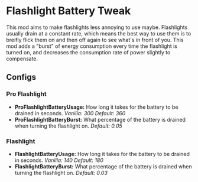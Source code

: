 # Flashlight Battery Tweak

This mod aims to make flashlights less annoying to use maybe. Flashlights usually drain at a constant rate, which means the best way to use them is to breifly flick them on and then off again to see what's in front of you. This mod adds a "burst" of energy consumption every time the flashlight is turned on, and decreases the consumption rate of power slightly to compensate.

## Configs

### Pro Flashlight

* **ProFlashlightBatteryUsage:** How long it takes for the battery to be drained in seconds. *Vanilla: 300 Default: 360*
* **ProFlashlightBatteryBurst:** What percentage of the battery is drained when turning the flashlight on. *Default: 0.05*

### Flashlight

* **FlashlightBatteryUsage:** How long it takes for the battery to be drained in seconds. *Vanilla: 140 Default: 180*
* **FlashlightBatteryBurst:** What percentage of the battery is drained when turning the flashlight on. *Default: 0.03*
